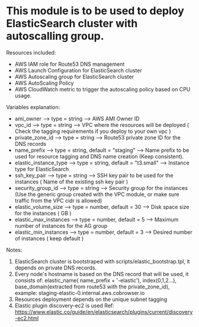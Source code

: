 # This module is to be used to deploy ElasticSearch cluster with autoscalling group.

Resources included:
* AWS IAM role for Route53 DNS management
* AWS Launch Configuration for ElasticSearch cluster
* AWS Autoscaling group for ElasticSearch cluster
* AWS AutoScaling Policy
* AWS CloudWatch metric to trigger the autoscaling policy based on CPU usage.


Variables explanation:
* ami_owner              --> type = string                        -->  AWS AMI Owner ID
* vpc_id                 --> type = string                        -->  VPC where the resources will be deployed ( Check the tagging requirements if you deploy to your own vpc )
* private_zone_id        --> type = string                        -->  Route53 private zone ID for the DNS records
* name_prefix            --> type = string, default = "staging"   -->  Name prefix to be used for resource tagging and DNS name creation (Keep consistent).
* elastic_instance_type  --> type = string, default = "t3.small"  -->  Instance type for ElasticSearch
* ssh_key_pair           --> type = string                        -->  SSH key pair to be used for the instances ( Name of the existing ssh key pair )
* security_group_id      --> type = string                        -->  Security group for the instances (Use the generic group created with the VPC module, or make sure traffic from the VPC cidr is allowed)
* elastic_volume_size    --> type = number, default = 30          -->  Disk space size for the instances ( GB )
* elastic_max_instances  --> type = number, default = 5           -->  Maximum number of instances for the AG group
* elastic_min_instances  --> type = number, default = 3           -->  Desired number of instances ( keep default )



Notes:
1. ElasticSearch cluster is bootstraped with scripts/elastic_bootstrap.tpl, it depends on private DNS records.
2. Every node's hostname is based on the DNS record that will be used, it consists of: elastic_name( name_prefix + '-elastic'), index(0,1,2...), base_domain(extracted from route53 with the private_zone_id), example: staging-elastic-0.internal.aws.cobrowser.io
3. Resources deployment depends on the unique subnet tagging
4. Elastic plugin discovery-ec2 is used
Ref: https://www.elastic.co/guide/en/elasticsearch/plugins/current/discovery-ec2.html


